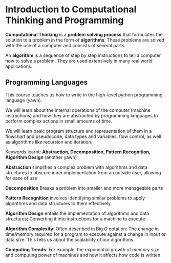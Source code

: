 # Introduction to Computational Thinking and Programming

**Computational Thinking** is a **problem solving process** that formulates the solution to a problem in the form of **algorithms**. These problems are solved with the use of a computer and consists of several parts.

An **algorithm** is a sequence of step by step instructions to tell a computer how to solve a problem. They are used extensively in many real world applications.

## Programming Languages
This course teaches us how to write in the high-level python programming language (yawn).

We will learn about the internal operations of the computer (machine instructions) and how they are abstracted by programming languages to perform complex actions in small amounts of time.

We will learn basic program structure and representation of them in a flowchart and pseudocode, data types and variables, flow control, as well as algorithms like recursion and iteration.

Keywords learnt: **Abstraction, Decomposition, Pattern Recognition, Algorithm Design** (another yawn)

**Abstraction** simplifies a complex problem with algorithms and data structures to obscure inner implementation from an outside user, allowing for ease of use

**Decomposition** Breaks a problem into smaller and more manageable parts

**Pattern Recognition** involves identifying similar problems to apply algorithms and data structures to them effectively

**Algorithm Design** entails the implementation of algorithms and data structures; Converting it into instructions for a machine to execute

**Algorithm Complexity**: Often described in Big O notation: The change in time/memory required for a program to execute against a change in input or data size. This tells us about the scalability of our algorithms

**Computing Trends**: For example, the exponential growth of memory size and computing power of machines and how it affects how code is written


